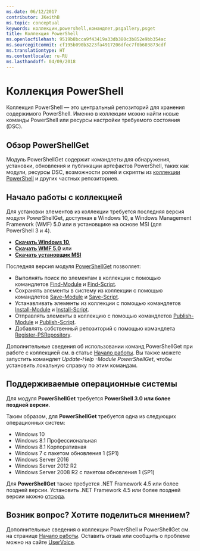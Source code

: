 ```yaml
---
ms.date: 06/12/2017
contributor: JKeithB
ms.topic: conceptual
keywords: коллекции,powershell,командлет,psgallery,psget
title: Коллекция PowerShell
ms.openlocfilehash: 9519b8bcca9f43419a33db380c3b852e9bb354ac
ms.sourcegitcommit: cf195b090b3223fa4917206dfec7f0b603873cdf
ms.translationtype: HT
ms.contentlocale: ru-RU
ms.lasthandoff: 04/09/2018
---
```

# <a name="the-powershell-gallery"></a>Коллекция PowerShell

Коллекция PowerShell — это центральный репозиторий для хранения содержимого PowerShell. Именно в коллекции можно найти новые команды PowerShell или ресурсы настройки требуемого состояния (DSC).

## <a name="powershellget-overview"></a>Обзор PowerShellGet

Модуль PowerShellGet содержит командлеты для обнаружения, установки, обновления и публикации артефактов PowerShell, таких как модули, ресурсы DSC, возможности ролей и скрипты из [коллекции PowerShell](https://www.PowerShellGallery.com) и других частных репозиториев.

## <a name="getting-started-with-the-gallery"></a>Начало работы с коллекцией

Для установки элементов из коллекции требуется последняя версия модуля PowerShellGet, доступная в Windows 10, в Windows Management Framework (WMF) 5.0 или в установщике на основе MSI (для PowerShell 3 и 4).

- [**Скачать Windows 10**](http://go.microsoft.com/fwlink/?LinkID=624830&clcid=0x409),
- [**Скачать WMF 5.0**](http://go.microsoft.com/fwlink/?LinkId=398175) или
- [**Скачать установщик MSI**](http://go.microsoft.com/fwlink/?LinkID=746217&clcid=0x409)

Последняя версия модуля [PowerShellGet](http://go.microsoft.com/fwlink/?LinkID=760387&clcid=0x409) позволяет:

-   Выполнять поиск по элементам в коллекции с помощью командлетов [Find-Module](https://go.microsoft.com/fwlink/?LinkId=821658) и [Find-Script](https://go.microsoft.com/fwlink/?LinkId=822322).
-   Сохранять элементы в систему из коллекции с помощью командлетов [Save-Module](https://go.microsoft.com/fwlink/?LinkId=821669) и [Save-Script](https://go.microsoft.com/fwlink/?LinkId=822334).
-   Устанавливать элементы из коллекции с помощью командлетов [Install-Module](https://go.microsoft.com/fwlink/?LinkId=821663) и [Install-Script](https://go.microsoft.com/fwlink/?LinkId=822327).
-   Отправлять элементы в коллекцию с помощью командлетов [Publish-Module](https://go.microsoft.com/fwlink/?LinkId=821666) и [Publish-Script](https://go.microsoft.com/fwlink/?LinkId=822331).
-   Добавлять собственный репозиторий с помощью командлета [Register-PSRepository](https://go.microsoft.com/fwlink/?LinkId=821668).

Дополнительные сведения об использовании команд PowerShellGet при работе с коллекцией см. в статье [Начало работы](psgallery/psgallery_gettingstarted.md). Вы также можете запустить командлет *Update-Help -Module PowerShellGet*, чтобы установить локальную справку по этим командам.

## <a name="supported-operating-systems"></a>Поддерживаемые операционные системы

Для модуля **PowerShellGet** требуется **PowerShell 3.0 или более поздней версии**.

Таким образом, для **PowerShellGet** требуется одна из следующих операционных систем:

- Windows 10
- Windows 8.1 Профессиональная
- Windows 8.1 Корпоративная
- Windows 7 с пакетом обновления 1 (SP1)
- Windows Server 2016
- Windows Server 2012 R2
- Windows Server 2008 R2 с пакетом обновления 1 (SP1)

Для **PowerShellGet** также требуется .NET Framework 4.5 или более поздней версии. Установить .NET Framework 4.5 или более поздней версии можно [отсюда](https://msdn.microsoft.com/library/5a4x27ek.aspx).


## <a name="got-a-question-have-feedback"></a>Возник вопрос? Хотите поделиться мнением?

Дополнительные сведения о коллекции PowerShell и PowerShellGet см. на странице [Начало работы](psgallery/psgallery_gettingstarted.md). Оставить отзыв или сообщить о проблеме можно на сайте [UserVoice](http://windowsserver.uservoice.com/forums/301869-powershell).